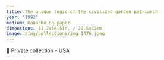 ```yaml
---
title: The unique logic of the civilized garden patriarch
year: "1992"
medium: Gouache on paper
dimensions: 11.7x16.5in. / 29.5x42cm
image: /img/collections/img_1476.jpeg
---
```

🔴 Private collection - USA
